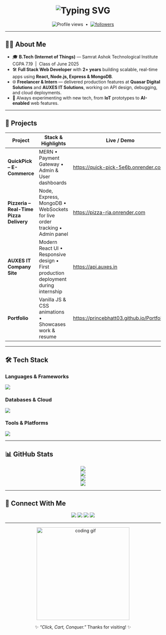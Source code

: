 <!-- Animated Header -->
<h1 align="center">
  <img src="https://readme-typing-svg.demolab.com/?lines=Prince+Bhatt;Full+Stack+Web+Developer;IoT+Enthusiast;Always+Learning...&center=true&width=500&height=50" alt="Typing SVG" />
</h1>

<p align="center">
  <img src="https://komarev.com/ghpvc/?username=princebhatt03&label=Profile%20views&color=0e75b6&style=flat" alt="Profile views" />
  &nbsp;•&nbsp;
  <a href="https://github.com/princebhatt03?tab=followers">
    <img alt="followers" title="Follow me on GitHub" src="https://img.shields.io/github/followers/princebhatt03?color=236ad3&label=Followers&logo=github&logoColor=white&style=flat" />
  </a>
</p>

---

## 🧑‍💻 About Me
- 🎓 **B.Tech (Internet of Things)** — Samrat Ashok Technological Institute  
  CGPA 7.19 &nbsp;|&nbsp; Class of June 2025  
- 🛠 **Full Stack Web Developer** with **2+ years** building scalable, real-time apps using **React, Node.js, Express & MongoDB**.  
- 🌐 **Freelancer & Intern** — delivered production features at **Quasar Digital Solutions** and **AUXES IT Solutions**, working on API design, debugging, and cloud deployments.  
- 🧠 Always experimenting with new tech, from **IoT** prototypes to **AI-enabled** web features.  

---

## 🚀 Projects

| Project | Stack & Highlights | Live / Demo |
|---------|-------------------|-------------|
| **QuickPick – E-Commerce** | MERN • Payment Gateway • Admin & User dashboards | <https://quick-pick-5e6b.onrender.com> |
| **Pizzeria – Real-Time Pizza Delivery** | Node, Express, MongoDB • WebSockets for live order tracking • Admin panel | <https://pizza-ria.onrender.com> |
| **AUXES IT Company Site** | Modern React UI • Responsive design • First production deployment during internship | <https://api.auxes.in> |
| **Portfolio** | Vanilla JS & CSS animations • Showcases work & resume | <https://princebhatt03.github.io/Portfolio/> |

---

## 🛠 Tech Stack
### Languages & Frameworks
<p>
  <img src="https://skillicons.dev/icons?i=js,java,react,nodejs,express,html,css" />
</p>

### Databases & Cloud
<p>
  <img src="https://skillicons.dev/icons?i=mongodb,mysql,aws,gcp" />
</p>

### Tools & Platforms
<p>
  <img src="https://skillicons.dev/icons?i=git,github,postman,photoshop,vscode" />
</p>

---

## 📊 GitHub Stats
<div align="center">
  <img src="https://github-profile-trophy.vercel.app/?username=princebhatt03&theme=onedark&margin-w=10&no-frame=true" />
  <br />
  <img src="https://github-readme-stats.vercel.app/api?username=princebhatt03&show_icons=true&theme=github_dark&hide_border=true" />
  <br />
  <img src="https://github-readme-streak-stats.herokuapp.com?user=princebhatt03&theme=github-dark&hide_border=true" />
  <br />
  <img src="https://github-readme-stats.vercel.app/api/top-langs/?username=princebhatt03&layout=compact&theme=github_dark&hide_border=true" />
</div>

---

## 🤝 Connect With Me
<p align="center">
  <a href="mailto:princebhatt316@gmail.com"><img src="https://img.shields.io/badge/Email-D14836?style=for-the-badge&logo=gmail&logoColor=white"/></a>
  <a href="https://www.linkedin.com/in/prince-bhatt-0958a725a/"><img src="https://img.shields.io/badge/LinkedIn-blue?style=for-the-badge&logo=linkedin&logoColor=white"/></a>
  <a href="https://instagram.com/prince20.02"><img src="https://img.shields.io/badge/Instagram-E4405F?style=for-the-badge&logo=instagram&logoColor=white"/></a>
  <a href="tel:+916265307739"><img src="https://img.shields.io/badge/Phone-6265307739-blue?style=for-the-badge"/></a>
</p>

---

<p align="center">
  <img src="https://media.giphy.com/media/qgQUggAC3Pfv687qPC/giphy.gif" width="300" alt="coding gif" />
</p>

<p align="center">✨ <i>“Click, Cart, Conquer.”</i> Thanks for visiting! ✨</p>
